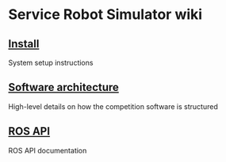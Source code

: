 # Service Robot Simulator wiki

## [Install](https://bitbucket.org/osrf/servicesim/wiki/Installation)
System setup instructions

## [Software architecture](https://bitbucket.org/osrf/servicesim/wiki/Structure)
High-level details on how the competition software is structured

## [ROS API](https://bitbucket.org/osrf/servicesim/wiki/API)
ROS API documentation